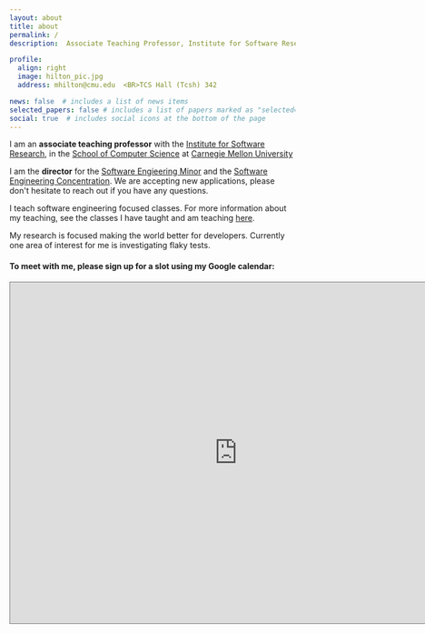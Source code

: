 ```yaml
---
layout: about
title: about
permalink: /
description:  Associate Teaching Professor, Institute for Software Research

profile:
  align: right
  image: hilton_pic.jpg
  address: mhilton@cmu.edu  <BR>TCS Hall (Tcsh) 342

news: false  # includes a list of news items
selected_papers: false # includes a list of papers marked as "selected={true}"
social: true  # includes social icons at the bottom of the page
---
```


I am an <B>associate teaching professor</b> with the [Institute for Software Research](https://www.isri.cmu.edu/), in the [School of Computer Science](https://www.cs.cmu.edu/) at [Carnegie Mellon University](https://www.cmu.edu/)


I am the <b>director</b> for the [Software Engieering Minor](https://www.isri.cmu.edu/education/undergrad/se-minor/index.html) and the [Software Engineering Concentration](https://www.isri.cmu.edu/education/undergrad/swe-concen/index.html).  We are accepting new applications, please don't hesitate to reach out if you have any questions.


I teach software engineering focused classes.  For more information about my teaching, see the classes I have taught and am teaching [here](teaching).

My research is focused making the world better for developers.  Currently one area of interest for me is investigating flaky tests.  

<!-- https://calendar.google.com/calendar/u/0/selfsched?sstoken=UVBESmdVMjFlUlJhfGRlZmF1bHR8MjliMmQ2NDg3Y2Y3NmZkNGM4MDZkODU3YmFjZGJlMmQ -->


#### To meet with me, please sign up for a slot using my Google calendar:

<iframe src="https://calendar.google.com/calendar/u/0/selfsched?sstoken=UVBESmdVMjFlUlJhfGRlZmF1bHR8MjliMmQ2NDg3Y2Y3NmZkNGM4MDZkODU3YmFjZGJlMmQ&amp;mode=WEEK" style="border:solid 1px #777" width="800" height="600" frameborder="0" scrolling="no"></iframe>
